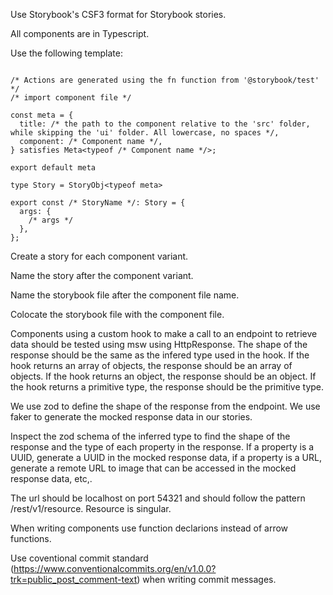 Use Storybook's CSF3 format for Storybook stories.

All components are in Typescript.

Use the following template:

```import type { Meta, StoryObj } from '@storybook/react';

/* Actions are generated using the fn function from '@storybook/test' */
/* import component file */

const meta = {
  title: /* the path to the component relative to the 'src' folder, while skipping the 'ui' folder. All lowercase, no spaces */,
  component: /* Component name */,
} satisfies Meta<typeof /* Component name */>;

export default meta

type Story = StoryObj<typeof meta>

export const /* StoryName */: Story = {
  args: {
    /* args */
  },
};
```

Create a story for each component variant.

Name the story after the component variant.

Name the storybook file after the component file name.

Colocate the storybook file with the component file.

Components using a custom hook to make a call to an endpoint to retrieve data should be tested using msw using HttpResponse. The shape of the response should be the same as the infered type used in the hook. If the hook returns an array of objects, the response should be an array of objects. If the hook returns an object, the response should be an object. If the hook returns a primitive type, the response should be the primitive type.

We use zod to define the shape of the response from the endpoint. We use faker to generate the mocked response data in our stories.

Inspect the zod schema of the inferred type to find the shape of the response and the type of each property in the response. If a property is a UUID, generate a UUID in the mocked response data, if a property is a URL, generate a remote URL to image that can be accessed in the mocked response data, etc,.

The url should be localhost on port 54321 and should follow the pattern /rest/v1/resource. Resource is singular.

When writing components use function declarions instead of arrow functions.

Use coventional commit standard (https://www.conventionalcommits.org/en/v1.0.0?trk=public_post_comment-text) when writing commit messages.
